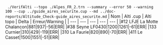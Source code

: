 ` ./VerifAlti --topo ./Alpes_FR_2.trn --summary --error 50 --warning 100 --cup ../guide_aires_securite.cup --md ../doc-reports/Altitude_Check-guide_aires_securite.md`
| Nom | Alti .cup | Alti topo | Delta | Erreur/Warning |
| --- | --- | --- | --- | --- |
|#12 LFJE La Motte Chalancon|881|937|-56|ERR|
|#38 Seyne LF0430|1200|1261|-61|ERR|
|133 Curnier|310|429|-119|ERR|
|310 La Faurie|820|890|-70|ERR|
|411 Le Casset|1500|1551|-51|ERR|
